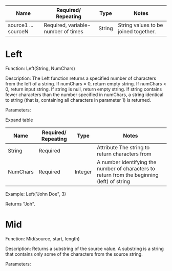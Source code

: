 
| Name | Required/ Repeating | Type | Notes |
| - | - | - | - |
| source1 ... sourceN | Required, variable- number of times | String | String values to be joined together. |


# Left

Function: Left(String, NumChars)

Description: The Left function returns a specified number of characters from the left of a string. If numChars = 0, return empty string. If numChars < 0, return input string. If string is null, return empty string. If string contains fewer characters than the number specified in numChars, a string identical to string (that is, containing all characters in parameter 1) is returned.

Parameters:

Expand table

| Name | Required/ Repeating | Type | Notes |
| - | - | - | - |
| String | Required || Attribute The string to return characters from  |
| NumChars | Required | Integer | A number identifying the number of characters to return from the beginning (left) of string |

Example: Left("John Doe", 3)

Returns "Joh".


# Mid

Function: Mid(source, start, length)

Description: Returns a substring of the source value. A substring is a string that contains only some of the characters from the source string.

Parameters:

<!-- PageFooter=") Expand table" -->
